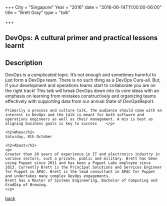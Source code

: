 +++
City = "Singapore"
Year = "2016"
date = "2016-06-14T11:00:00-06:00"
title = "Brett Gray"
type = "talk"

+++

<div class="span-15">
  <div class="span-15 last">
    <h2>DevOps: A cultural primer and practical lessons learnt</h2>
    <h2>Description</h2>
    <p>
    DevOps is a complicated topic. It’s not enough and sometimes harmful to just form a DevOps team. There is no such thing as a DevOps Cure-all. But, if your development and operations teams start to collaborate you are on the right track! This talk will break DevOps down into its core ideas with an emphasis on learning from mistakes constructively and organizing teams effectively with supporting data from our annual State of DevOpsReport.

    Primarily a process and culture talk, the audience should come with an interest in DevOps and the talk is meant for both software and operations engineers as well as their management. A mix is best as aligning business goals is key to success    </p>

    <h2>When</h2>
    Saturday, 8th October

    <h2>About</h2>
    <p>
    Greater than 20 years of experience in IT and electronics industry in various sectors, such a private, public and military. Brett has been using Puppet since 2011 and has been a Puppet Labs employee since 2013. Currently Brett is the Principal Solutions and Services Engineer for Puppet in APAC. Brett is the lead consultant in APAC for Puppet and undertakes many complex DevOps engagements.
    Brett has a Master of Systems Engineering, Bachelor of Computing and GradDip of Brewing.
    </p>
  </div>
  <a href="/events/2016-singapore/proposals/">back</a>
</div>

